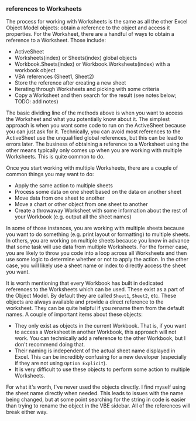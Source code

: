 ### references to Worksheets

The process for working with Worksheets is the same as all the other Excel Object Model objects: obtain a reference to the object and access it properties. For the Worksheet, there are a handful of ways to obtain a reference to a Worksheet. Those include:

- ActiveSheet
- Worksheets(index) or Sheets(index) global objects
- Workbook.Sheets(index) or Workbook.Worksheets(index) with a workbook object
- VBA references (Sheet1, Sheet2)
- Store the reference after creating a new sheet
- Iterating through Worksheets and picking with some criteria
- Copy a Worksheet and then search for the result (see notes below; TODO: add notes)

The basic dividing line of the methods above is when you want to access the Worksheet and what you potentially know about it. The simplest approach is when you want some code to run on the ActiveSheet because you can just ask for it. Technically, you can avoid most references to the ActiveSheet use the unqualified global references, but this can be lead to errors later. The business of obtaining a reference to a Worksheet using the other means typically only comes up when you are working with multiple Worksheets. This is quite common to do.

Once you start working with multiple Worksheets, there are a couple of common things you may want to do:

- Apply the same action to multiple sheets
- Process some data on one sheet based on the data on another sheet
- Move data from one sheet to another
- Move a chart or other object from one sheet to another
- Create a throwaway Worksheet with some information about the rest of your Workbook (e.g. output all the sheet names)

In some of those instances, you are working with multiple sheets because you want to do something (e.g. print layout or formatting) to multiple sheets. In others, you are working on multiple sheets because you know in advance that some task will use data from multiple Worksheets. For the former case, you are likely to throw you code into a loop across all Worksheets and then use some logic to determine whether or not to apply the action. In the other case, you will likely use a sheet name or index to directly access the sheet you want.

It is worth mentioning that every Workbook has built in dedicated references to the Worksheets which can be used. These exist as a part of the Object Model. By default they are called `Sheet1`, `Sheet2`, etc. These objects are always available and provide a direct reference to the worksheet. They can be quite helpful if you rename them from the default names. A couple of important items about these objects:

- They only exist as objects in the current Workbook. That is, if you want to access a Worksheet in another Workbook, this approach will not work. You can technically add a reference to the other Workbook, but I don't recommend doing that.
- Their naming is independent of the actual sheet name displayed in Excel. This can be incredibly confusing for a new developer (especially if they are not using `Option Explicit`).
- It is very difficult to use these objects to perform some action to multiple Worksheets.

For what it's worth, I've never used the objects directly. I find myself using the sheet name directly when needed. This leads to issues with the name being changed, but at some point searching for the string in code is easier than trying to rename the object in the VBE sidebar. All of the references will break either way.
